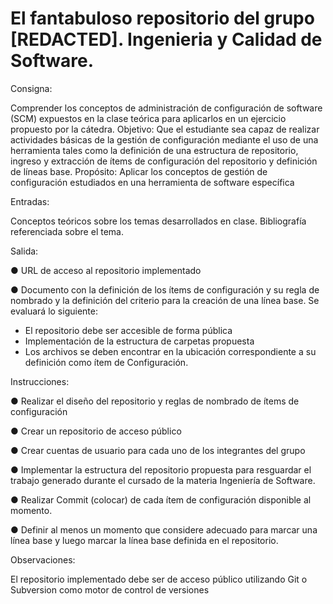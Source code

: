 # El fantabuloso repositorio del grupo [REDACTED]. Ingenieria y Calidad de Software.

Consigna: 

Comprender los conceptos de administración de configuración de software (SCM) expuestos en 
la clase teórica para aplicarlos en un ejercicio propuesto por la cátedra.
Objetivo: Que el estudiante sea capaz de realizar actividades básicas de la gestión de configuración 
mediante el uso de una herramienta tales como la definición de una estructura de repositorio, 
ingreso y extracción de ítems de configuración del repositorio y definición de líneas base. 
Propósito: Aplicar los conceptos de gestión de configuración estudiados en una herramienta de software 
específica

Entradas: 

Conceptos teóricos sobre los temas desarrollados en clase. Bibliografía referenciada sobre el 
tema.

Salida: 

● URL de acceso al repositorio implementado

● Documento con la definición de los ítems de configuración y su regla de nombrado y la definición del criterio para la creación de una línea base.
Se evaluará lo siguiente:
* El repositorio debe ser accesible de forma pública
* Implementación de la estructura de carpetas propuesta
* Los archivos se deben encontrar en la ubicación correspondiente a su definición como ítem de Configuración.

Instrucciones: 

● Realizar el diseño del repositorio y reglas de nombrado de ítems de configuración

● Crear un repositorio de acceso público

● Crear cuentas de usuario para cada uno de los integrantes del grupo

● Implementar la estructura del repositorio propuesta para resguardar el trabajo generado durante el cursado de la materia Ingeniería de Software.

● Realizar Commit (colocar) de cada ítem de configuración disponible al momento.

● Definir al menos un momento que considere adecuado para marcar una línea base y luego marcar la línea base definida en el repositorio.

Observaciones: 

El repositorio implementado debe ser de acceso público utilizando Git o Subversion como motor de control de versiones
